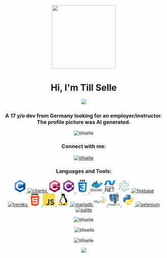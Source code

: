 
<p align="center">
  <img src="https://i.ibb.co/12hKNzw/Xanax-Tower-Mixed2.jpg" width="200px" height="200px">
</p>
<h1 align="center">Hi, I'm Till Selle</h1>
<p align="center">
  <a href="https://open.spotify.com/playlist/5npnvF29jpgFs69ZHlD6nv?si=c00b6a928e4a4596"><img src="https://img.shields.io/badge/Spotify-1ED760?&style=for-the-badge&logo=spotify&logoColor=white" /></a>
</p>
<h3 align="center">A 17 y/o dev from Germany looking for an employer/instructor. The profile picture was AI generated.</h3>

<p align="center"> <img src="https://komarev.com/ghpvc/?username=tillselle&label=Profile%20views&color=0e75b6&style=flat" alt="tillselle" /> </p>

<h3 align="center">Connect with me:</h3>
<p align="center">
<a href="https://dev.to/tillselle" target="blank"><img align="center" src="https://raw.githubusercontent.com/rahuldkjain/github-profile-readme-generator/master/src/images/icons/Social/devto.svg" alt="tillselle" height="30" width="40" /></a>
</p>

<h3 align="center">Languages and Tools:</h3>
<p align="center"> <a href="https://www.cprogramming.com/" target="_blank" rel="noreferrer"> <img src="https://raw.githubusercontent.com/devicons/devicon/master/icons/c/c-original.svg" alt="c" width="40" height="40"/> </a> <a href="https://www.chartjs.org" target="_blank" rel="noreferrer"> <img src="https://www.chartjs.org/media/logo-title.svg" alt="chartjs" width="40" height="40"/> </a> <a href="https://www.w3schools.com/cpp/" target="_blank" rel="noreferrer"> <img src="https://raw.githubusercontent.com/devicons/devicon/master/icons/cplusplus/cplusplus-original.svg" alt="cplusplus" width="40" height="40"/> </a> <a href="https://www.w3schools.com/cs/" target="_blank" rel="noreferrer"> <img src="https://raw.githubusercontent.com/devicons/devicon/master/icons/csharp/csharp-original.svg" alt="csharp" width="40" height="40"/> </a> <a href="https://www.w3schools.com/css/" target="_blank" rel="noreferrer"> <img src="https://raw.githubusercontent.com/devicons/devicon/master/icons/css3/css3-original-wordmark.svg" alt="css3" width="40" height="40"/> </a> <a href="https://www.docker.com/" target="_blank" rel="noreferrer"> <img src="https://raw.githubusercontent.com/devicons/devicon/master/icons/docker/docker-original-wordmark.svg" alt="docker" width="40" height="40"/> </a> <a href="https://dotnet.microsoft.com/" target="_blank" rel="noreferrer"> <img src="https://raw.githubusercontent.com/devicons/devicon/master/icons/dot-net/dot-net-original-wordmark.svg" alt="dotnet" width="40" height="40"/> </a> <a href="https://www.electronjs.org" target="_blank" rel="noreferrer"> <img src="https://raw.githubusercontent.com/devicons/devicon/master/icons/electron/electron-original.svg" alt="electron" width="40" height="40"/> </a> <a href="https://firebase.google.com/" target="_blank" rel="noreferrer"> <img src="https://www.vectorlogo.zone/logos/firebase/firebase-icon.svg" alt="firebase" width="40" height="40"/> </a> <a href="https://heroku.com" target="_blank" rel="noreferrer"> <img src="https://www.vectorlogo.zone/logos/heroku/heroku-icon.svg" alt="heroku" width="40" height="40"/> </a> <a href="https://www.w3.org/html/" target="_blank" rel="noreferrer"> <img src="https://raw.githubusercontent.com/devicons/devicon/master/icons/html5/html5-original-wordmark.svg" alt="html5" width="40" height="40"/> </a> <a href="https://developer.mozilla.org/en-US/docs/Web/JavaScript" target="_blank" rel="noreferrer"> <img src="https://raw.githubusercontent.com/devicons/devicon/master/icons/javascript/javascript-original.svg" alt="javascript" width="40" height="40"/> </a> <a href="https://www.linux.org/" target="_blank" rel="noreferrer"> <img src="https://raw.githubusercontent.com/devicons/devicon/master/icons/linux/linux-original.svg" alt="linux" width="40" height="40"/> </a> <a href="https://mariadb.org/" target="_blank" rel="noreferrer"> <img src="https://www.vectorlogo.zone/logos/mariadb/mariadb-icon.svg" alt="mariadb" width="40" height="40"/> </a> <a href="https://www.mysql.com/" target="_blank" rel="noreferrer"> <img src="https://raw.githubusercontent.com/devicons/devicon/master/icons/mysql/mysql-original-wordmark.svg" alt="mysql" width="40" height="40"/> </a> <a href="https://www.postgresql.org" target="_blank" rel="noreferrer"> <img src="https://raw.githubusercontent.com/devicons/devicon/master/icons/postgresql/postgresql-original-wordmark.svg" alt="postgresql" width="40" height="40"/> </a> <a href="https://www.python.org" target="_blank" rel="noreferrer"> <img src="https://raw.githubusercontent.com/devicons/devicon/master/icons/python/python-original.svg" alt="python" width="40" height="40"/> </a> <a href="https://www.selenium.dev" target="_blank" rel="noreferrer"> <img src="https://raw.githubusercontent.com/detain/svg-logos/780f25886640cef088af994181646db2f6b1a3f8/svg/selenium-logo.svg" alt="selenium" width="40" height="40"/> </a> <a href="https://www.sqlite.org/" target="_blank" rel="noreferrer"> <img src="https://www.vectorlogo.zone/logos/sqlite/sqlite-icon.svg" alt="sqlite" width="40" height="40"/> </a> </p>

<p align="center">
  <img src="https://github-readme-stats.vercel.app/api/top-langs?username=tillselle&show_icons=true&locale=en&layout=compact&theme=monokai" alt="tillselle" />
</p>

<p align="center">
  &nbsp;<img align="center" src="https://github-profile-summary-cards.vercel.app/api/cards/profile-details?username=tillselle&theme=monokai" alt="tillselle" />
</p>

<p align="center">
  <img align="center" src="https://github-readme-streak-stats.herokuapp.com/?user=tillselle&theme=monokai" alt="tillselle" />
</p>
<p align="center">
  <a href="https://spotify-github-profile.vercel.app/api/view?uid=0br7rantiexc24j7xrz0uydk8&redirect=true">
    <img src="https://spotify-github-profile.vercel.app/api/view?uid=0br7rantiexc24j7xrz0uydk8&cover_image=true&theme=default&bar_color=53b14f&bar_color_cover=true" />
  </a>
</p>
